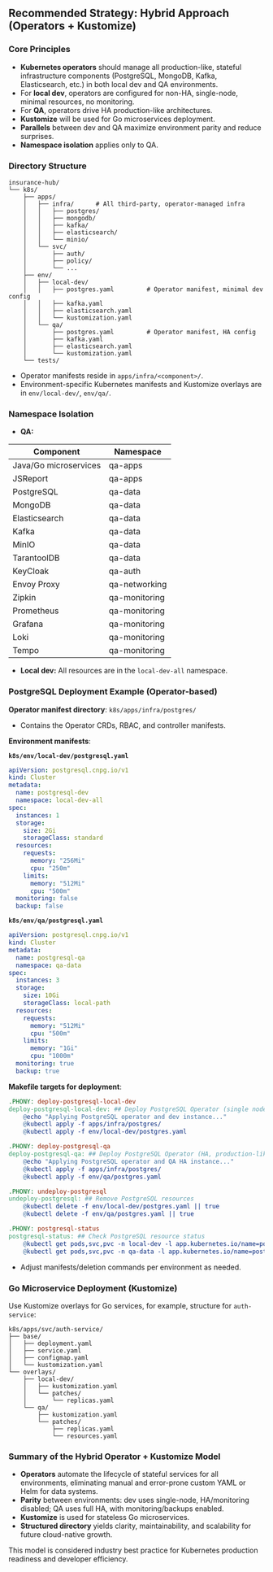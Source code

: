 ## Recommended Strategy: Hybrid Approach (Operators + Kustomize)

### Core Principles

- **Kubernetes operators** should manage all production-like, stateful infrastructure components 
  (PostgreSQL, MongoDB, Kafka, Elasticsearch, etc.) in both local dev and QA environments.
- For **local dev**, operators are configured for non-HA, single-node, minimal resources, no
  monitoring.
- For **QA**, operators drive HA production-like architectures.
- **Kustomize** will be used for Go microservices deployment.
- **Parallels** between dev and QA maximize environment parity and reduce surprises.
- **Namespace isolation** applies only to QA.

### Directory Structure

```text
insurance-hub/
└── k8s/
    ├── apps/
    │   ├── infra/      # All third-party, operator-managed infra
    │   │   ├── postgres/
    │   │   ├── mongodb/
    │   │   ├── kafka/
    │   │   ├── elasticsearch/
    │   │   └── minio/
    │   └── svc/
    │       ├── auth/
    │       ├── policy/
    │       └── ...
    ├── env/
    │   ├── local-dev/
    │   │   ├── postgres.yaml         # Operator manifest, minimal dev config
    │   │   ├── kafka.yaml
    │   │   ├── elasticsearch.yaml
    │   │   └── kustomization.yaml
    │   └── qa/
    │       ├── postgres.yaml         # Operator manifest, HA config
    │       ├── kafka.yaml
    │       ├── elasticsearch.yaml
    │       └── kustomization.yaml
    └── tests/
```

- Operator manifests reside in `apps/infra/<component>/`.
- Environment-specific Kubernetes manifests and Kustomize overlays are in `env/local-dev/`, `env/qa/`.

### Namespace Isolation

- **QA:** 

| Component             | Namespace     | 
|-----------------------|---------------|
| Java/Go microservices | qa-apps       |
| JSReport              | qa-apps       |
| PostgreSQL            | qa-data       |
| MongoDB               | qa-data       |
| Elasticsearch         | qa-data       |
| Kafka                 | qa-data       |
| MinIO                 | qa-data       |
| TarantoolDB           | qa-data       |
| KeyCloak              | qa-auth       |
| Envoy Proxy           | qa-networking |
| Zipkin                | qa-monitoring |
| Prometheus            | qa-monitoring |
| Grafana               | qa-monitoring |
| Loki                  | qa-monitoring |
| Tempo                 | qa-monitoring |

- **Local dev:** All resources are in the `local-dev-all` namespace.

### PostgreSQL Deployment Example (Operator-based)

**Operator manifest directory**: `k8s/apps/infra/postgres/`

- Contains the Operator CRDs, RBAC, and controller manifests.

**Environment manifests**: 

**`k8s/env/local-dev/postgresql.yaml`**

```yaml
apiVersion: postgresql.cnpg.io/v1
kind: Cluster
metadata:
  name: postgresql-dev
  namespace: local-dev-all
spec:
  instances: 1
  storage:
    size: 2Gi
    storageClass: standard
  resources:
    requests:
      memory: "256Mi"
      cpu: "250m"
    limits:
      memory: "512Mi"
      cpu: "500m"
  monitoring: false
  backup: false
```

**`k8s/env/qa/postgresql.yaml`**

```yaml
apiVersion: postgresql.cnpg.io/v1
kind: Cluster
metadata:
  name: postgresql-qa
  namespace: qa-data
spec:
  instances: 3
  storage:
    size: 10Gi
    storageClass: local-path
  resources:
    requests:
      memory: "512Mi"
      cpu: "500m"
    limits:
      memory: "1Gi"
      cpu: "1000m"
  monitoring: true
  backup: true
```

**Makefile targets for deployment**:

```makefile
.PHONY: deploy-postgresql-local-dev
deploy-postgresql-local-dev: ## Deploy PostgreSQL Operator (single node, dev)
	@echo "Applying PostgreSQL operator and dev instance..."
	@kubectl apply -f apps/infra/postgres/
	@kubectl apply -f env/local-dev/postgres.yaml

.PHONY: deploy-postgresql-qa
deploy-postgresql-qa: ## Deploy PostgreSQL Operator (HA, production-like)
	@echo "Applying PostgreSQL operator and QA HA instance..."
	@kubectl apply -f apps/infra/postgres/
	@kubectl apply -f env/qa/postgres.yaml

.PHONY: undeploy-postgresql
undeploy-postgresql: ## Remove PostgreSQL resources
	@kubectl delete -f env/local-dev/postgres.yaml || true
	@kubectl delete -f env/qa/postgres.yaml || true

.PHONY: postgresql-status
postgresql-status: ## Check PostgreSQL resource status
	@kubectl get pods,svc,pvc -n local-dev -l app.kubernetes.io/name=postgresql || true
	@kubectl get pods,svc,pvc -n qa-data -l app.kubernetes.io/name=postgresql || true
```

- Adjust manifests/deletion commands per environment as needed.

### Go Microservice Deployment (Kustomize)

Use Kustomize overlays for Go services, for example, structure for `auth-service`:
```text
k8s/apps/svc/auth-service/
├── base/
│   ├── deployment.yaml
│   ├── service.yaml
│   ├── configmap.yaml
│   └── kustomization.yaml
└── overlays/
    ├── local-dev/
    │   ├── kustomization.yaml
    │   └── patches/
    │       └── replicas.yaml
    └── qa/
        ├── kustomization.yaml
        └── patches/
            ├── replicas.yaml
            └── resources.yaml
```

### Summary of the Hybrid Operator + Kustomize Model

- **Operators** automate the lifecycle of stateful services for all environments, eliminating manual
  and error-prone custom YAML or Helm for data systems.
- **Parity** between environments: dev uses single-node, HA/monitoring disabled; QA uses full HA,
  with monitoring/backups enabled.
- **Kustomize** is used for stateless Go microservices.
- **Structured directory** yields clarity, maintainability, and scalability for future cloud-native
  growth.

This model is considered industry best practice for Kubernetes production readiness and developer
efficiency.
